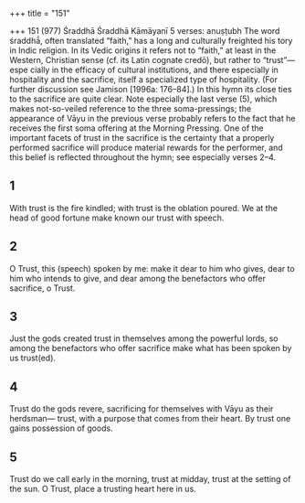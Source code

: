 +++
title = "151"

+++
151 (977) Śraddhā
Śraddhā Kāmāyanī
5 verses: anuṣṭubh
The word śraddhā́, often translated “faith,” has a long and culturally freighted his tory in Indic religion. In its Vedic origins it refers not to “faith,” at least in the  Western, Christian sense (cf. its Latin cognate credō), but rather to “trust”—espe cially in the efficacy of cultural institutions, and there especially in hospitality and  the sacrifice, itself a specialized type of hospitality. (For further discussion see  Jamison [1996a: 176–84].)
In this hymn its close ties to the sacrifice are quite clear. Note especially the  last verse (5), which makes not-so-veiled reference to the three soma-pressings; the  appearance of Vāyu in the previous verse probably refers to the fact that he receives  the first soma offering at the Morning Pressing. One of the important facets of  trust in the sacrifice is the certainty that a properly performed sacrifice will produce  material rewards for the performer, and this belief is reflected throughout the hymn;  see especially verses 2–4.
## 1
With trust is the fire kindled; with trust is the oblation poured.
We at the head of good fortune make known our trust with speech.
## 2
O Trust, this (speech) spoken by me: make it dear to him who gives, dear  to him who intends to give,
and dear among the benefactors who offer sacrifice, o Trust.
## 3
Just the gods created trust in themselves among the powerful lords, so among the benefactors who offer sacrifice make what has been spoken  by us trust(ed).
## 4
Trust do the gods revere, sacrificing for themselves with Vāyu as their  herdsman—
trust, with a purpose that comes from their heart. By trust one gains  possession of goods.
## 5
Trust do we call early in the morning, trust at midday,
trust at the setting of the sun. O Trust, place a trusting heart
here in us.
